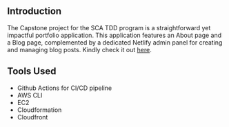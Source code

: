 ## Introduction
The Capstone project for the SCA TDD program is a straightforward yet impactful portfolio application. This application features an About page and a Blog page, complemented by a dedicated Netlify admin panel for creating and managing blog posts. Kindly check it out [here](https://d2hwlwd6t8f7bm.cloudfront.net).

## Tools Used
- Github Actions for CI/CD pipeline
- AWS CLI
- EC2
- Cloudformation
- Cloudfront

